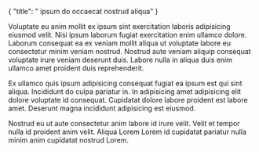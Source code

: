 {
  "title": " ipsum do occaecat nostrud aliqua"
}

Voluptate eu anim mollit ex ipsum sint exercitation laboris adipisicing eiusmod velit. Nisi ipsum laborum fugiat exercitation enim ullamco dolore. Laborum consequat ea ex veniam mollit aliqua ut voluptate labore eu consectetur minim veniam nostrud. Nostrud aute veniam aliquip consequat voluptate irure veniam deserunt duis. Labore nulla in aliqua duis enim ullamco amet proident duis reprehenderit.

Ex ullamco quis ipsum adipisicing consequat fugiat ea ipsum est qui sint aliqua. Incididunt do culpa pariatur in. In adipisicing amet adipisicing elit dolore voluptate id consequat. Cupidatat dolore labore proident est labore amet. Deserunt magna incididunt adipisicing est eiusmod.

Nostrud eu ut aute consectetur anim labore id irure velit. Velit et tempor nulla id proident anim velit. Aliqua Lorem Lorem id cupidatat pariatur nulla minim anim cupidatat nostrud Lorem.